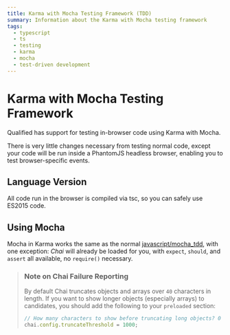 ```yaml
---
title: Karma with Mocha Testing Framework (TDD)
summary: Information about the Karma with Mocha testing framework
tags:
  - typescript
  - ts
  - testing
  - karma
  - mocha
  - test-driven development
---
```


# Karma with Mocha Testing Framework

Qualified has support for testing in-browser code using Karma with Mocha.

There is very little changes necessary from testing normal code, except your code will be run inside a PhantomJS
headless browser, enabling you to test browser-specific events.

## Language Version

All code run in the browser is compiled via tsc, so you can safely use ES2015 code.

## Using Mocha
 
Mocha in Karma works the same as the normal [javascript/mocha_tdd](/reference/languages/javascript/mocha_tdd), with one exception: _Chai_ will already be loaded for you, with `expect`, `should`, and `assert` all available, no `require()` necessary.

> ### Note on Chai Failure Reporting
> 
> By default Chai truncates objects and arrays over `40` characters in length. If you want to show longer objects (especially arrays) to candidates, you should add the following to your `preloaded` section:
>
> ```js
> // How many characters to show before truncating long objects? 0 means no truncating.
> chai.config.truncateThreshold = 1000;
> ```
